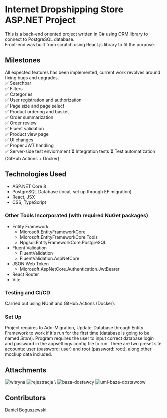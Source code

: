 # Internet Dropshipping Store ASP.NET Project
This is a back-end oriented project written in C# using ORM library to connect to PostgreSQL database. \
Front-end was built from scratch using React.js library to fit the purpose.

## Milestones

All expected features has been implemented, current work revolves around fixing bugs and upgrades. \
✅ Searchbar \
✅ Filters \
✅ Categories \
✅ User registration and authorization \
✅ Page size and page select \
✅ Product ordering and basket \
✅ Order summarization \
✅ Order review \
✅ Fluent validation \
✅ Product view page \
✅ UI changes \
✅ Proper JWT handling \
✅ Server-side test enviornment
⏳ Integration tests
⏳ Test automatization (GitHub Actions + Docker)

## Technologies Used
- ASP.NET Core 8
- PostgreSQL Database (local, set up through EF migration)
- React, JSX
- CSS, TypeScript

### Other Tools Incorporated (with required NuGet packages)
- Entity Framework
  - Microsoft.EntityFrameworkCore
  - Microsoft.EntityFrameworkCore.Tools
  - Npgsql.EntityFrameworkCore.PostgreSQL
- Fluent Validation
  - FluentValidation
  - FluentValidation.AspNetCore
- JSON Web Token
  - Microsoft.AspNetCore.Authentication.JwtBearer
- React Router
- Vite

### Testing and CI/CD
Carried out using NUnit and GitHub Actions (Docker).

### Set Up
Project requires to Add-Migration, Update-Database through Entity Framework to work if it's run for the first time (database is going to be named *Store*).
Program requires the user to input correct database login and password in the appsettings.config file to run. 
There are two preset site accounts: user (password: user) and root (password: root), along other mockup data included.

## Attachments
<img alt="witryna" src="https://github.com/user-attachments/assets/c75e43de-9a89-44de-b1e6-59d1487a2376" />
<img alt="rejestracja" src="https://github.com/user-attachments/assets/17e0224a-ad2b-4f68-aa7d-9fa00705f46c" /> \
<img alt="baza-dostawcy" src="https://github.com/user-attachments/assets/bbed902b-19c5-474e-8c8c-7e670b42decd" />
<img alt="uml-baza-dostawcow" src="https://github.com/user-attachments/assets/dfd40320-429d-4ca9-9cb1-7b67d5d5297b" />

## Contributors
Daniel Boguszewski
